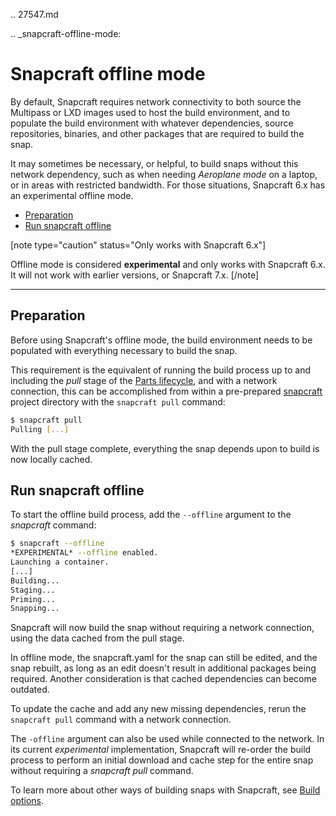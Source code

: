 .. 27547.md

.. _snapcraft-offline-mode:

# Snapcraft offline mode

By default, Snapcraft requires network connectivity to both source the Multipass or LXD images used to host the build environment, and to populate the build environment with whatever dependencies, source repositories, binaries, and other packages that are required to build the snap.

It may sometimes be necessary, or helpful, to build snaps without this network dependency, such as when needing _Aeroplane mode_ on a laptop, or in areas with restricted bandwidth. For those situations, Snapcraft 6.x has an experimental offline mode.

- [Preparation](#heading--preparation)
- [Run snapcraft offline](#heading--offline)

[note type="caution" status="Only works with Snapcraft 6.x"]

Offline mode is considered **experimental** and only works with Snapcraft 6.x. It will not work with earlier versions, or Snapcraft 7.x.
[/note]

---

<h2 id='heading--preparation'>Preparation</h2>

Before using Snapcraft's offline mode, the build environment needs to be populated with everything necessary to build the snap.

This requirement is the equivalent of running the build process up to and including the _pull_ stage of the [Parts lifecycle](/t/parts-lifecycle/12231), and with a network connection, this can be accomplished from within a pre-prepared  [snapcraft](/t/snapcraft-overview/8940)  project directory with the `snapcraft pull` command:

```bash
$ snapcraft pull
Pulling [...]
```

With the pull stage complete, everything the snap depends upon to build is now locally cached.

<h2 id='heading--offline'>Run snapcraft offline</h2>

To start the offline build process, add the `--offline` argument to the _snapcraft_ command:

```bash
$ snapcraft --offline
*EXPERIMENTAL* --offline enabled.
Launching a container.
[...]
Building...
Staging...
Priming...
Snapping...
```

Snapcraft will now build the snap without requiring a network connection, using the data cached from the pull stage.

In offline mode, the snapcraft.yaml for the snap can still be edited, and the snap rebuilt, as long as an edit doesn't result in additional packages being required. Another consideration is that cached dependencies can become outdated.

To update the cache and add any new missing dependencies, rerun the `snapcraft pull` command with a network connection.

The `-offline` argument can also be used while connected to the network. In its current *experimental* implementation, Snapcraft will re-order the build process to perform an initial download and cache step for the entire snap without requiring a *snapcraft pull* command.

To learn more about other ways of building snaps with Snapcraft, see [Build options](/t/build-options/14250).